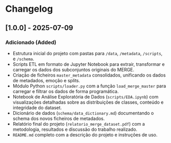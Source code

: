 # Changelog

## [1.0.0] - 2025-07-09

### Adicionado (Added)

-   Estrutura inicial do projeto com pastas para `/data`, `/metadata`, `/scripts`, e `/schema`.
-   Scripts ETL em formato de Jupyter Notebook para extrair, transformar e carregar os dados dos subconjuntos originais do MERGE.
-   Criação de ficheiros `master_metadata` consolidados, unificando os dados de metadados, emoção e splits.
-   Módulo Python `scripts/loader.py` com a função `load_merge_master` para carregar e filtrar os dados de forma programática.
-   Notebook de Análise Exploratória de Dados (`scripts/EDA.ipynb`) com visualizações detalhadas sobre as distribuições de classes, conteúdo e integridade do dataset.
-   Dicionário de dados (`schema/data_dictionary.md`) documentando o schema dos novos ficheiros de metadados.
-   Relatório final do projeto (`relatorio_merge_dataset.pdf`) com a metodologia, resultados e discussão do trabalho realizado.
-   `README.md` completo com a descrição do projeto e instruções de uso.
